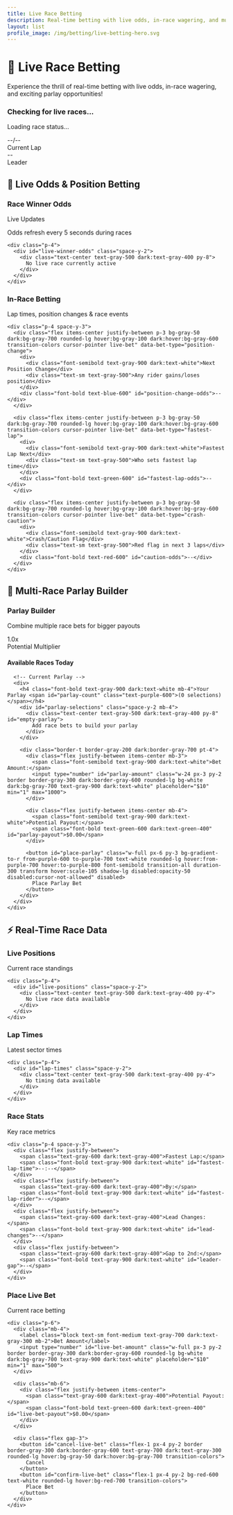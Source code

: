 ```yaml
---
title: Live Race Betting
description: Real-time betting with live odds, in-race wagering, and multi-race parlays
layout: list
profile_image: /img/betting/live-betting-hero.svg
---
```


# 🔴 Live Race Betting

Experience the thrill of real-time betting with live odds, in-race wagering, and exciting parlay opportunities!

<!-- Live Race Status -->
<div id="live-race-banner" class="hidden bg-gradient-to-r from-red-50 to-orange-50 dark:from-red-900/20 dark:to-orange-900/20 border border-red-200 dark:border-red-800 rounded-xl p-6 my-8 shadow-lg">
  <div class="flex flex-col lg:flex-row lg:items-center lg:justify-between gap-4">
    <div class="flex items-center">
      <div class="w-4 h-4 bg-red-500 rounded-full animate-pulse mr-3"></div>
      <div>
        <h3 class="text-xl font-bold text-gray-900 dark:text-white" id="live-race-title">Checking for live races...</h3>
        <p class="text-gray-600 dark:text-gray-300" id="live-race-status">Loading race status...</p>
      </div>
    </div>
    <div class="flex items-center gap-4">
      <div class="text-center">
        <div class="text-2xl font-bold text-red-600 dark:text-red-400" id="live-lap">--/--</div>
        <div class="text-sm text-gray-500">Current Lap</div>
      </div>
      <div class="text-center">
        <div class="text-2xl font-bold text-blue-600 dark:text-blue-400" id="live-leader">--</div>
        <div class="text-sm text-gray-500">Leader</div>
      </div>
    </div>
  </div>
</div>

## 🎯 Live Odds & Position Betting

<div class="grid grid-cols-1 lg:grid-cols-2 gap-6 my-8">
  <!-- Live Race Winner Odds -->
  <div class="bg-white dark:bg-gray-800 rounded-xl shadow-lg border border-gray-200 dark:border-gray-700 overflow-hidden">
    <div class="bg-gradient-to-r from-green-600 to-green-700 p-4 text-white">
      <div class="flex items-center justify-between">
        <h3 class="font-bold">Race Winner Odds</h3>
        <div class="flex items-center text-green-100">
          <div class="w-2 h-2 bg-green-300 rounded-full animate-pulse mr-2"></div>
          <span class="text-sm">Live Updates</span>
        </div>
      </div>
      <p class="text-green-100 text-sm">Odds refresh every 5 seconds during races</p>
    </div>
    
    <div class="p-4">
      <div id="live-winner-odds" class="space-y-2">
        <div class="text-center text-gray-500 dark:text-gray-400 py-8">
          No live race currently active
        </div>
      </div>
    </div>
  </div>
  
  <!-- In-Race Position Changes -->
  <div class="bg-white dark:bg-gray-800 rounded-xl shadow-lg border border-gray-200 dark:border-gray-700 overflow-hidden">
    <div class="bg-gradient-to-r from-blue-600 to-blue-700 p-4 text-white">
      <h3 class="font-bold">In-Race Betting</h3>
      <p class="text-blue-100 text-sm">Lap times, position changes & race events</p>
    </div>
    
    <div class="p-4 space-y-3">
      <div class="flex items-center justify-between p-3 bg-gray-50 dark:bg-gray-700 rounded-lg hover:bg-gray-100 dark:hover:bg-gray-600 transition-colors cursor-pointer live-bet" data-bet-type="position-change">
        <div>
          <div class="font-semibold text-gray-900 dark:text-white">Next Position Change</div>
          <div class="text-sm text-gray-500">Any rider gains/loses position</div>
        </div>
        <div class="font-bold text-blue-600" id="position-change-odds">--</div>
      </div>
      
      <div class="flex items-center justify-between p-3 bg-gray-50 dark:bg-gray-700 rounded-lg hover:bg-gray-100 dark:hover:bg-gray-600 transition-colors cursor-pointer live-bet" data-bet-type="fastest-lap">
        <div>
          <div class="font-semibold text-gray-900 dark:text-white">Fastest Lap Next</div>
          <div class="text-sm text-gray-500">Who sets fastest lap time</div>
        </div>
        <div class="font-bold text-green-600" id="fastest-lap-odds">--</div>
      </div>
      
      <div class="flex items-center justify-between p-3 bg-gray-50 dark:bg-gray-700 rounded-lg hover:bg-gray-100 dark:hover:bg-gray-600 transition-colors cursor-pointer live-bet" data-bet-type="crash-caution">
        <div>
          <div class="font-semibold text-gray-900 dark:text-white">Crash/Caution Flag</div>
          <div class="text-sm text-gray-500">Red flag in next 3 laps</div>
        </div>
        <div class="font-bold text-red-600" id="caution-odds">--</div>
      </div>
    </div>
  </div>
</div>

## 🎲 Multi-Race Parlay Builder

<div class="bg-white dark:bg-gray-800 rounded-xl shadow-lg border border-gray-200 dark:border-gray-700 overflow-hidden my-8">
  <div class="bg-gradient-to-r from-purple-600 to-purple-700 p-6 text-white">
    <div class="flex flex-col sm:flex-row sm:items-center sm:justify-between">
      <div>
        <h3 class="text-xl font-bold mb-2">Parlay Builder</h3>
        <p class="text-purple-100">Combine multiple race bets for bigger payouts</p>
      </div>
      <div class="mt-4 sm:mt-0">
        <div class="text-right">
          <div class="text-2xl font-bold" id="parlay-multiplier">1.0x</div>
          <div class="text-sm text-purple-200">Potential Multiplier</div>
        </div>
      </div>
    </div>
  </div>
  
  <!-- Parlay Race Selection -->
  <div class="p-6">
    <div class="grid grid-cols-1 lg:grid-cols-2 gap-6">
      <!-- Available Races -->
      <div>
        <h4 class="font-bold text-gray-900 dark:text-white mb-4">Available Races Today</h4>
        <div class="space-y-3" id="parlay-races">
          <!-- Race selection will be populated here -->
        </div>
      </div>
      
      <!-- Current Parlay -->
      <div>
        <h4 class="font-bold text-gray-900 dark:text-white mb-4">Your Parlay <span id="parlay-count" class="text-purple-600">(0 selections)</span></h4>
        <div id="parlay-selections" class="space-y-2 mb-4">
          <div class="text-center text-gray-500 dark:text-gray-400 py-8" id="empty-parlay">
            Add race bets to build your parlay
          </div>
        </div>
        
        <div class="border-t border-gray-200 dark:border-gray-700 pt-4">
          <div class="flex justify-between items-center mb-3">
            <span class="font-semibold text-gray-900 dark:text-white">Bet Amount:</span>
            <input type="number" id="parlay-amount" class="w-24 px-3 py-2 border border-gray-300 dark:border-gray-600 rounded-lg bg-white dark:bg-gray-700 text-gray-900 dark:text-white" placeholder="$10" min="1" max="1000">
          </div>
          
          <div class="flex justify-between items-center mb-4">
            <span class="font-semibold text-gray-900 dark:text-white">Potential Payout:</span>
            <span class="font-bold text-green-600 dark:text-green-400" id="parlay-payout">$0.00</span>
          </div>
          
          <button id="place-parlay" class="w-full px-6 py-3 bg-gradient-to-r from-purple-600 to-purple-700 text-white rounded-lg hover:from-purple-700 hover:to-purple-800 font-semibold transition-all duration-300 transform hover:scale-105 shadow-lg disabled:opacity-50 disabled:cursor-not-allowed" disabled>
            Place Parlay Bet
          </button>
        </div>
      </div>
    </div>
  </div>
</div>

## ⚡ Real-Time Race Data

<div class="grid grid-cols-1 lg:grid-cols-3 gap-6 my-8">
  <!-- Live Leaderboard -->
  <div class="bg-white dark:bg-gray-800 rounded-xl shadow-lg border border-gray-200 dark:border-gray-700 overflow-hidden">
    <div class="bg-gradient-to-r from-yellow-600 to-orange-600 p-4 text-white">
      <h3 class="font-bold">Live Positions</h3>
      <p class="text-yellow-100 text-sm">Current race standings</p>
    </div>
    
    <div class="p-4">
      <div id="live-positions" class="space-y-2">
        <div class="text-center text-gray-500 dark:text-gray-400 py-4">
          No live race data available
        </div>
      </div>
    </div>
  </div>
  
  <!-- Lap Times -->
  <div class="bg-white dark:bg-gray-800 rounded-xl shadow-lg border border-gray-200 dark:border-gray-700 overflow-hidden">
    <div class="bg-gradient-to-r from-cyan-600 to-blue-600 p-4 text-white">
      <h3 class="font-bold">Lap Times</h3>
      <p class="text-cyan-100 text-sm">Latest sector times</p>
    </div>
    
    <div class="p-4">
      <div id="lap-times" class="space-y-2">
        <div class="text-center text-gray-500 dark:text-gray-400 py-4">
          No timing data available
        </div>
      </div>
    </div>
  </div>
  
  <!-- Race Stats -->
  <div class="bg-white dark:bg-gray-800 rounded-xl shadow-lg border border-gray-200 dark:border-gray-700 overflow-hidden">
    <div class="bg-gradient-to-r from-emerald-600 to-green-600 p-4 text-white">
      <h3 class="font-bold">Race Stats</h3>
      <p class="text-emerald-100 text-sm">Key race metrics</p>
    </div>
    
    <div class="p-4 space-y-3">
      <div class="flex justify-between">
        <span class="text-gray-600 dark:text-gray-400">Fastest Lap:</span>
        <span class="font-bold text-gray-900 dark:text-white" id="fastest-lap-time">--:--</span>
      </div>
      <div class="flex justify-between">
        <span class="text-gray-600 dark:text-gray-400">By:</span>
        <span class="font-bold text-gray-900 dark:text-white" id="fastest-lap-rider">--</span>
      </div>
      <div class="flex justify-between">
        <span class="text-gray-600 dark:text-gray-400">Lead Changes:</span>
        <span class="font-bold text-gray-900 dark:text-white" id="lead-changes">--</span>
      </div>
      <div class="flex justify-between">
        <span class="text-gray-600 dark:text-gray-400">Gap to 2nd:</span>
        <span class="font-bold text-gray-900 dark:text-white" id="leader-gap">--</span>
      </div>
    </div>
  </div>
</div>

<!-- Live Betting Modal -->
<div id="live-bet-modal" class="fixed inset-0 bg-black bg-opacity-50 hidden z-50 flex items-center justify-center p-4">
  <div class="bg-white dark:bg-gray-800 rounded-xl shadow-2xl max-w-md w-full">
    <div class="bg-gradient-to-r from-red-600 to-red-700 p-6 text-white rounded-t-xl">
      <h3 class="text-xl font-bold" id="modal-title">Place Live Bet</h3>
      <p class="text-red-100" id="modal-subtitle">Current race betting</p>
    </div>
    
    <div class="p-6">
      <div class="mb-4">
        <label class="block text-sm font-medium text-gray-700 dark:text-gray-300 mb-2">Bet Amount</label>
        <input type="number" id="live-bet-amount" class="w-full px-3 py-2 border border-gray-300 dark:border-gray-600 rounded-lg bg-white dark:bg-gray-700 text-gray-900 dark:text-white" placeholder="$10" min="1" max="500">
      </div>
      
      <div class="mb-6">
        <div class="flex justify-between items-center">
          <span class="text-gray-600 dark:text-gray-400">Potential Payout:</span>
          <span class="font-bold text-green-600 dark:text-green-400" id="live-bet-payout">$0.00</span>
        </div>
      </div>
      
      <div class="flex gap-3">
        <button id="cancel-live-bet" class="flex-1 px-4 py-2 border border-gray-300 dark:border-gray-600 text-gray-700 dark:text-gray-300 rounded-lg hover:bg-gray-50 dark:hover:bg-gray-700 transition-colors">
          Cancel
        </button>
        <button id="confirm-live-bet" class="flex-1 px-4 py-2 bg-red-600 text-white rounded-lg hover:bg-red-700 transition-colors">
          Place Bet
        </button>
      </div>
    </div>
  </div>
</div>

<script>
document.addEventListener('DOMContentLoaded', function() {
  initializeLiveBetting();
  
  let liveBettingActive = false;
  let raceDataInterval;
  let oddsUpdateInterval;
  let currentParlaySelections = [];
  
  async function initializeLiveBetting() {
    // Check if there's an active race
    await checkForActiveRace();
    
    // Initialize parlay builder
    await initializeParlayBuilder();
    
    // Set up event listeners
    setupEventListeners();
    
    // Start live updates if race is active
    if (liveBettingActive) {
      startLiveUpdates();
    }
  }
  
  async function checkForActiveRace() {
    try {
      const response = await fetch('/api/races/live-status');
      if (response.ok) {
        const data = await response.json();
        
        if (data.activeRace) {
          liveBettingActive = true;
          showLiveRaceBanner(data.activeRace);
          if (data.liveOdds) {
            populateLiveOdds(data.liveOdds);
          }
          if (data.raceData) {
            populateRaceData(data.raceData);
          }
        } else {
          showNoActiveRace();
        }
      } else {
        console.log('No live race API response');
        showNoActiveRace();
      }
    } catch (error) {
      console.log('Live race API not available');
      showNoActiveRace();
    }
  }
  
  function showLiveRaceBanner(raceData) {
    document.getElementById('live-race-banner').classList.remove('hidden');
    document.getElementById('live-race-title').textContent = raceData.name || 'Live Race';
    document.getElementById('live-race-status').textContent = 
      `Lap ${raceData.currentLap || 0} of ${raceData.totalLaps || 0} • Live betting active`;
    document.getElementById('live-lap').textContent = 
      `${raceData.currentLap || 0}/${raceData.totalLaps || 0}`;
    document.getElementById('live-leader').textContent = raceData.leader || 'Loading...';
  }
  
  function populateLiveOdds(odds) {
    const container = document.getElementById('live-winner-odds');
    if (!odds || odds.length === 0) {
      container.innerHTML = '<div class="text-center text-gray-500 dark:text-gray-400 py-8">Loading live odds...</div>';
      return;
    }
    
    container.innerHTML = odds.map((rider, index) => {
      const changeIcon = rider.change === 'up' ? '🔼' : rider.change === 'down' ? '🔽' : '▶️';
      const changeColor = rider.change === 'up' ? 'text-green-600' : 
                         rider.change === 'down' ? 'text-red-600' : 'text-gray-600';
      
      return `
        <div class="flex items-center justify-between p-3 bg-gray-50 dark:bg-gray-700 rounded-lg hover:bg-gray-100 dark:hover:bg-gray-600 transition-colors cursor-pointer live-winner-bet" data-rider="${rider.name}" data-odds="${rider.odds}">
          <div class="flex items-center">
            <span class="text-sm font-bold w-8 text-gray-500">#${rider.position || index + 1}</span>
            <span class="font-semibold text-gray-900 dark:text-white">${rider.name}</span>
          </div>
          <div class="flex items-center gap-2">
            <span class="${changeColor}">${changeIcon}</span>
            <span class="font-bold text-green-600">${rider.odds}</span>
          </div>
        </div>
      `;
    }).join('');
  }
  
  function populateRaceData(raceData) {
    // Populate live positions
    if (raceData.positions) {
      const container = document.getElementById('live-positions');
      container.innerHTML = raceData.positions.slice(0, 6).map(rider => `
        <div class="flex items-center justify-between text-sm">
          <div class="flex items-center">
            <span class="font-bold w-8 text-gray-500">${rider.position}</span>
            <span class="text-gray-900 dark:text-white">${rider.name}</span>
          </div>
          <span class="text-gray-500">+${rider.gap || '0.0'}s</span>
        </div>
      `).join('');
    }
    
    // Populate lap times
    if (raceData.lapTimes) {
      const container = document.getElementById('lap-times');
      container.innerHTML = raceData.lapTimes.slice(0, 4).map(lap => `
        <div class="flex items-center justify-between text-sm">
          <span class="text-gray-900 dark:text-white">${lap.rider}</span>
          <span class="font-mono ${lap.fastest ? 'text-green-600 font-bold' : 'text-gray-500'}">${lap.time}</span>
        </div>
      `).join('');
    }
    
    // Update race stats
    if (raceData.stats) {
      document.getElementById('fastest-lap-time').textContent = raceData.stats.fastestLap || '--:--';
      document.getElementById('fastest-lap-rider').textContent = raceData.stats.fastestLapRider || '--';
      document.getElementById('lead-changes').textContent = raceData.stats.leadChanges || '--';
      document.getElementById('leader-gap').textContent = raceData.stats.leaderGap || '--';
    }
    
    // Update in-race betting odds
    if (raceData.inRaceOdds) {
      document.getElementById('position-change-odds').textContent = raceData.inRaceOdds.positionChange || '--';
      document.getElementById('fastest-lap-odds').textContent = raceData.inRaceOdds.fastestLap || '--';
      document.getElementById('caution-odds').textContent = raceData.inRaceOdds.caution || '--';
    }
  }
  
  async function initializeParlayBuilder() {
    try {
      const response = await fetch('/api/races/upcoming');
      if (response.ok) {
        const data = await response.json();
        populateParlayRaces(data.races || []);
      } else {
        populateParlayRaces([]);
      }
    } catch (error) {
      console.log('Upcoming races API not available');
      populateParlayRaces([]);
    }
  }
  
  function populateParlayRaces(races) {
    const container = document.getElementById('parlay-races');
    
    if (races.length === 0) {
      container.innerHTML = `
        <div class="text-center text-gray-500 dark:text-gray-400 py-8">
          No upcoming races available for parlay betting
        </div>
      `;
      return;
    }
    
    container.innerHTML = races.slice(0, 4).map(race => `
      <div class="border border-gray-200 dark:border-gray-600 rounded-lg p-3 hover:bg-gray-50 dark:hover:bg-gray-700 transition-colors">
        <div class="flex items-center justify-between mb-2">
          <h5 class="font-semibold text-gray-900 dark:text-white">${race.name}</h5>
          <span class="text-xs px-2 py-1 rounded-full ${race.status === 'live' ? 'bg-red-100 text-red-800' : 'bg-blue-100 text-blue-800'}">${race.status}</span>
        </div>
        <p class="text-sm text-gray-500 mb-3">${race.date} ${race.time}</p>
        <div class="grid grid-cols-2 gap-2">
          <button class="px-3 py-2 text-sm bg-gray-100 dark:bg-gray-600 text-gray-900 dark:text-white rounded hover:bg-gray-200 dark:hover:bg-gray-500 transition-colors parlay-option" data-race-id="${race.id}" data-bet="winner" data-odds="2.5">
            Race Winner (+150)
          </button>
          <button class="px-3 py-2 text-sm bg-gray-100 dark:bg-gray-600 text-gray-900 dark:text-white rounded hover:bg-gray-200 dark:hover:bg-gray-500 transition-colors parlay-option" data-race-id="${race.id}" data-bet="podium" data-odds="1.8">
            Top 3 Finish (+80)
          </button>
        </div>
      </div>
    `).join('');
  }
  
  function setupEventListeners() {
    // Live winner betting
    document.addEventListener('click', function(e) {
      if (e.target.closest('.live-winner-bet')) {
        const bet = e.target.closest('.live-winner-bet');
        openLiveBetModal('Race Winner', bet.dataset.rider, bet.dataset.odds);
      }
      
      if (e.target.closest('.live-bet')) {
        const bet = e.target.closest('.live-bet');
        const betType = bet.dataset.betType;
        const odds = bet.querySelector('[id$="-odds"]')?.textContent || '+120';
        openLiveBetModal('In-Race Bet', betType, odds);
      }
      
      if (e.target.closest('.parlay-option')) {
        const option = e.target.closest('.parlay-option');
        addToParlayBet(option);
      }
    });
    
    // Modal handlers
    document.getElementById('cancel-live-bet')?.addEventListener('click', closeLiveBetModal);
    document.getElementById('confirm-live-bet')?.addEventListener('click', confirmLiveBet);
    
    // Amount calculation
    document.getElementById('parlay-amount')?.addEventListener('input', updateParlayPayout);
    document.getElementById('live-bet-amount')?.addEventListener('input', updateLiveBetPayout);
    
    // Place parlay bet
    document.getElementById('place-parlay')?.addEventListener('click', placeParlayBet);
  }
  
  function openLiveBetModal(type, selection, odds) {
    document.getElementById('modal-title').textContent = type;
    document.getElementById('modal-subtitle').textContent = selection;
    document.getElementById('live-bet-modal').classList.remove('hidden');
    
    // Store current bet data
    document.getElementById('live-bet-modal').dataset.selection = selection;
    document.getElementById('live-bet-modal').dataset.odds = odds;
    
    updateLiveBetPayout();
  }
  
  function closeLiveBetModal() {
    document.getElementById('live-bet-modal').classList.add('hidden');
    document.getElementById('live-bet-amount').value = '';
  }
  
  function updateLiveBetPayout() {
    const amount = parseFloat(document.getElementById('live-bet-amount').value) || 0;
    const odds = document.getElementById('live-bet-modal').dataset.odds || '+120';
    const multiplier = parseFloat(odds.replace('+', '')) / 100 + 1;
    const payout = amount * multiplier;
    
    document.getElementById('live-bet-payout').textContent = `$${payout.toFixed(2)}`;
  }
  
  function confirmLiveBet() {
    const amount = document.getElementById('live-bet-amount').value;
    const selection = document.getElementById('live-bet-modal').dataset.selection;
    
    if (!amount || parseFloat(amount) < 1) {
      alert('Please enter a valid bet amount');
      return;
    }
    
    // Place the bet via API
    placeLiveBet(selection, amount);
    closeLiveBetModal();
  }
  
  async function placeLiveBet(selection, amount) {
    try {
      const response = await fetch('/api/bets/live', {
        method: 'POST',
        headers: { 'Content-Type': 'application/json' },
        body: JSON.stringify({ selection, amount })
      });
      
      if (response.ok) {
        showBetConfirmation(`Live bet placed: $${amount} on ${selection}`);
      } else {
        alert('Failed to place bet. Please try again.');
      }
    } catch (error) {
      alert('Unable to place bet. Please check your connection.');
    }
  }
  
  function addToParlayBet(option) {
    const raceId = option.dataset.raceId;
    const betType = option.dataset.bet;
    const odds = parseFloat(option.dataset.odds);
    
    // Check if this race is already in parlay
    const existingIndex = currentParlaySelections.findIndex(s => s.raceId === raceId);
    if (existingIndex >= 0) {
      currentParlaySelections[existingIndex] = { raceId, betType, odds, text: option.textContent };
    } else {
      currentParlaySelections.push({ raceId, betType, odds, text: option.textContent });
    }
    
    updateParlayDisplay();
  }
  
  function updateParlayDisplay() {
    const container = document.getElementById('parlay-selections');
    const countElement = document.getElementById('parlay-count');
    const emptyMessage = document.getElementById('empty-parlay');
    
    if (currentParlaySelections.length === 0) {
      container.innerHTML = emptyMessage.outerHTML;
    } else {
      container.innerHTML = currentParlaySelections.map((selection, index) => `
        <div class="flex items-center justify-between p-2 bg-purple-50 dark:bg-purple-900/20 rounded-lg">
          <span class="text-sm text-gray-900 dark:text-white">${selection.text}</span>
          <button class="text-red-600 hover:text-red-800 remove-parlay" data-index="${index}">×</button>
        </div>
      `).join('');
    }
    
    countElement.textContent = `(${currentParlaySelections.length} selections)`;
    
    // Calculate multiplier
    const multiplier = currentParlaySelections.reduce((acc, sel) => acc * sel.odds, 1);
    document.getElementById('parlay-multiplier').textContent = `${multiplier.toFixed(1)}x`;
    
    // Enable/disable place bet button
    const placeButton = document.getElementById('place-parlay');
    placeButton.disabled = currentParlaySelections.length < 2;
    
    updateParlayPayout();
    
    // Add remove handlers
    document.querySelectorAll('.remove-parlay').forEach(btn => {
      btn.addEventListener('click', function() {
        const index = parseInt(this.dataset.index);
        currentParlaySelections.splice(index, 1);
        updateParlayDisplay();
      });
    });
  }
  
  function updateParlayPayout() {
    const amount = parseFloat(document.getElementById('parlay-amount').value) || 0;
    const multiplier = currentParlaySelections.reduce((acc, sel) => acc * sel.odds, 1);
    const payout = amount * multiplier;
    
    document.getElementById('parlay-payout').textContent = `$${payout.toFixed(2)}`;
  }
  
  async function placeParlayBet() {
    const amount = document.getElementById('parlay-amount').value;
    
    if (!amount || parseFloat(amount) < 1) {
      alert('Please enter a valid bet amount');
      return;
    }
    
    if (currentParlaySelections.length < 2) {
      alert('Please select at least 2 races for a parlay');
      return;
    }
    
    try {
      const response = await fetch('/api/bets/parlay', {
        method: 'POST',
        headers: { 'Content-Type': 'application/json' },
        body: JSON.stringify({ 
          selections: currentParlaySelections,
          amount: parseFloat(amount)
        })
      });
      
      if (response.ok) {
        showBetConfirmation(`Parlay bet placed: $${amount} on ${currentParlaySelections.length} races`);
        
        // Reset parlay
        currentParlaySelections = [];
        updateParlayDisplay();
        document.getElementById('parlay-amount').value = '';
      } else {
        alert('Failed to place parlay bet. Please try again.');
      }
    } catch (error) {
      alert('Unable to place parlay bet. Please check your connection.');
    }
  }
  
  function startLiveUpdates() {
    // Update odds every 5 seconds
    oddsUpdateInterval = setInterval(updateLiveData, 5000);
    
    // Update race data every 10 seconds
    raceDataInterval = setInterval(updateRaceData, 10000);
  }
  
  async function updateLiveData() {
    try {
      const response = await fetch('/api/races/live-odds');
      if (response.ok) {
        const data = await response.json();
        if (data.odds) {
          populateLiveOdds(data.odds);
        }
        if (data.raceData) {
          populateRaceData(data.raceData);
        }
      }
    } catch (error) {
      console.log('Live odds update failed');
    }
  }
  
  async function updateRaceData() {
    try {
      const response = await fetch('/api/races/live-data');
      if (response.ok) {
        const data = await response.json();
        if (data.raceData) {
          populateRaceData(data.raceData);
        }
      }
    } catch (error) {
      console.log('Race data update failed');
    }
  }
  
  function showBetConfirmation(message) {
    const notification = document.createElement('div');
    notification.className = 'fixed top-4 right-4 z-50 bg-green-600 text-white px-6 py-3 rounded-lg shadow-lg font-medium';
    notification.textContent = message;
    document.body.appendChild(notification);
    
    setTimeout(() => {
      notification.remove();
    }, 4000);
  }
  
  function showNoActiveRace() {
    // Update UI to show no active race
    const container = document.querySelector('#live-winner-odds');
    if (container) {
      container.innerHTML = `
        <div class="text-center py-8 text-gray-500 dark:text-gray-400">
          <div class="text-4xl mb-4">🏁</div>
          <h3 class="font-bold mb-2">No Live Race Active</h3>
          <p class="text-sm">Live betting will be available during race events</p>
        </div>
      `;
    }
  }
  
  // Cleanup intervals when page unloads
  window.addEventListener('beforeunload', function() {
    if (oddsUpdateInterval) clearInterval(oddsUpdateInterval);
    if (raceDataInterval) clearInterval(raceDataInterval);
  });
});
</script>